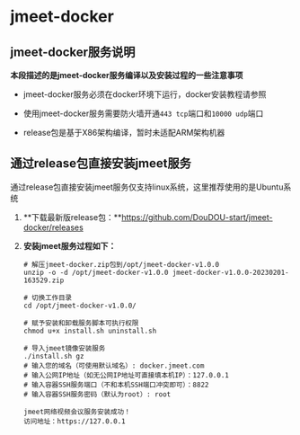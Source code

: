 # jmeet-docker

## jmeet-docker服务说明

**本段描述的是jmeet-docker服务编译以及安装过程的一些注意事项**

- jmeet-docker服务必须在docker环境下运行，docker安装教程请参照

  [docker]: https://www.docker.com/

- 使用jmeet-docker服务需要防火墙开通`443 tcp`端口和`10000 udp`端口

- release包是基于X86架构编译，暂时未适配ARM架构机器

## 通过release包直接安装jmeet服务

通过release包直接安装jmeet服务仅支持linux系统，这里推荐使用的是Ubuntu系统

1. **下载最新版release包：**https://github.com/DouDOU-start/jmeet-docker/releases

2. **安装jmeet服务过程如下：**

   ```shell
   # 解压jmeet-docker.zip包到/opt/jmeet-docker-v1.0.0
   unzip -o -d /opt/jmeet-docker-v1.0.0 jmeet-docker-v1.0.0-20230201-163529.zip
   
   # 切换工作目录
   cd /opt/jmeet-docker-v1.0.0/
   
   # 赋予安装和卸载服务脚本可执行权限
   chmod u+x install.sh uninstall.sh
   
   # 导入jmeet镜像安装服务
   ./install.sh gz
   # 输入您的域名（可使用默认域名）: docker.jmeet.com
   # 输入公网IP地址（如无公网IP地址可直接填本机IP）：127.0.0.1
   # 输入容器SSH服务端口（不和本机SSH端口冲突即可）：8822
   # 输入容器SSH服务密码（默认为root）: root
   
   jmeet网络视频会议服务安装成功！
   访问地址：https://127.0.0.1
   ```